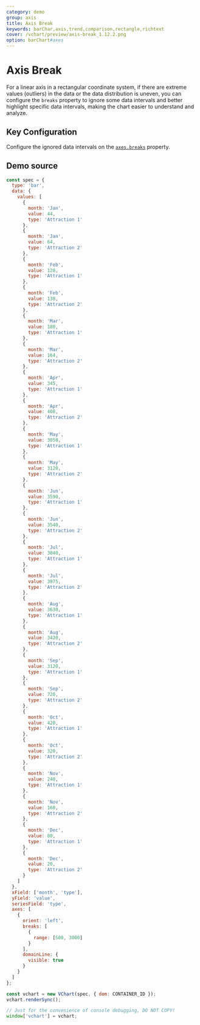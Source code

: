 ```yaml
---
category: demo
group: axis
title: Axis Break
keywords: barChar,axis,trend,comparison,rectangle,richtext
cover: /vchart/preview/axis-break_1.12.2.png
option: barChart#axes
---
```


# Axis Break

For a linear axis in a rectangular coordinate system, if there are extreme values ​​(outliers) in the data or the data distribution is uneven, you can configure the `breaks` property to ignore some data intervals and better highlight specific data intervals, making the chart easier to understand and analyze.

## Key Configuration

Configure the ignored data intervals on the [`axes.breaks`](/vchart/option/barChart#axes-linear.breaks) property.

## Demo source

```javascript livedemo
const spec = {
  type: 'bar',
  data: {
    values: [
      {
        month: 'Jan',
        value: 44,
        type: 'Attraction 1'
      },
      {
        month: 'Jan',
        value: 64,
        type: 'Attraction 2'
      },
      {
        month: 'Feb',
        value: 128,
        type: 'Attraction 1'
      },
      {
        month: 'Feb',
        value: 138,
        type: 'Attraction 2'
      },
      {
        month: 'Mar',
        value: 180,
        type: 'Attraction 1'
      },
      {
        month: 'Mar',
        value: 164,
        type: 'Attraction 2'
      },
      {
        month: 'Apr',
        value: 345,
        type: 'Attraction 1'
      },
      {
        month: 'Apr',
        value: 408,
        type: 'Attraction 2'
      },
      {
        month: 'May',
        value: 3050,
        type: 'Attraction 1'
      },
      {
        month: 'May',
        value: 3120,
        type: 'Attraction 2'
      },
      {
        month: 'Jun',
        value: 3590,
        type: 'Attraction 1'
      },
      {
        month: 'Jun',
        value: 3540,
        type: 'Attraction 2'
      },
      {
        month: 'Jul',
        value: 3840,
        type: 'Attraction 1'
      },
      {
        month: 'Jul',
        value: 3875,
        type: 'Attraction 2'
      },
      {
        month: 'Aug',
        value: 3630,
        type: 'Attraction 1'
      },
      {
        month: 'Aug',
        value: 3420,
        type: 'Attraction 2'
      },
      {
        month: 'Sep',
        value: 3120,
        type: 'Attraction 1'
      },
      {
        month: 'Sep',
        value: 720,
        type: 'Attraction 2'
      },
      {
        month: 'Oct',
        value: 420,
        type: 'Attraction 1'
      },
      {
        month: 'Oct',
        value: 320,
        type: 'Attraction 2'
      },
      {
        month: 'Nov',
        value: 240,
        type: 'Attraction 1'
      },
      {
        month: 'Nov',
        value: 160,
        type: 'Attraction 2'
      },
      {
        month: 'Dec',
        value: 80,
        type: 'Attraction 1'
      },
      {
        month: 'Dec',
        value: 20,
        type: 'Attraction 2'
      }
    ]
  },
  xField: ['month', 'type'],
  yField: 'value',
  seriesField: 'type',
  axes: [
    {
      orient: 'left',
      breaks: [
        {
          range: [500, 3000]
        }
      ],
      domainLine: {
        visible: true
      }
    }
  ]
};

const vchart = new VChart(spec, { dom: CONTAINER_ID });
vchart.renderSync();

// Just for the convenience of console debugging, DO NOT COPY!
window['vchart'] = vchart;
```
